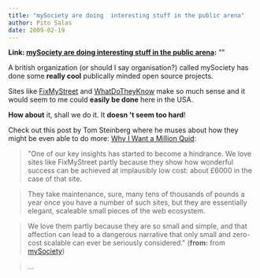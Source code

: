 ```yaml
---
title: "mySociety are doing  interesting stuff in the public arena"
author: Pito Salas
date: 2009-02-19
---
```


**Link: [mySociety are doing  interesting stuff in the public arena](None):** ""

A british organization (or should I say organisation?) called mySociety has
done some **really cool** publically minded open source projects.

Sites like [FixMyStreet](<http://www.fixmystreet.com/>) and
[WhatDoTheyKnow](<http://www.whatdotheyknow.com/>) make so much sense and it
would seem to me could **easily be done** here in the USA.

**How about** it, shall we do it. It **doesn 't seem too hard**!

Check out this post by Tom Steinberg where he muses about how they might be
even able to do more: [Why I Want a Million
Quid](<http://www.mysociety.org/2009/02/19/why-i-want-a-million-quid/>):

> "One of our key insights has started to become a hindrance. We love sites
> like FixMyStreet partly because they show how wonderful success can be
> achieved at implausibly low cost: about £6000 in the case of that site.

> They take maintenance, sure, many tens of thousands of pounds a year once
> you have a number of such sites, but they are essentially elegant, scaleable
> small pieces of the web ecosystem.

> We love them partly because they are so small and simple, and that affection
> can lead to a dangerous narrative that only small and zero-cost scalable can
> ever be seriously considered." (**from:** from
> [mySociety](<http://www.mysociety.org/feed/>))

> …


